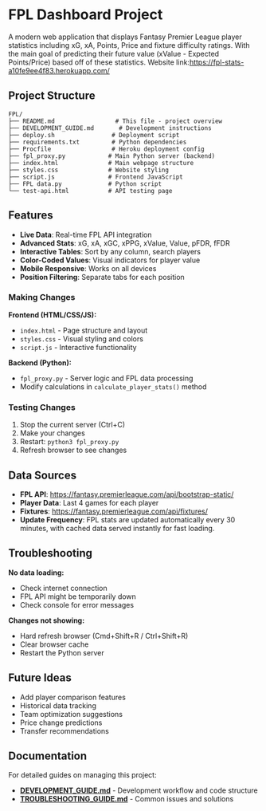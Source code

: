 # FPL Dashboard Project

A modern web application that displays Fantasy Premier League player statistics including xG, xA, Points, Price and fixture difficulty ratings. With the main goal of predicting their future value (xValue - Expected Points/Price) based off of these statistics. Website link:https://fpl-stats-a10fe9ee4f83.herokuapp.com/

##  Project Structure

```
FPL/
├── README.md                 # This file - project overview
├── DEVELOPMENT_GUIDE.md       # Development instructions
├── deploy.sh                # Deployment script
├── requirements.txt         # Python dependencies
├── Procfile                 # Heroku deployment config
├── fpl_proxy.py            # Main Python server (backend)
├── index.html              # Main webpage structure
├── styles.css              # Website styling
├── script.js               # Frontend JavaScript
├── FPL data.py             # Python script
└── test-api.html           # API testing page
```



## Features

- **Live Data**: Real-time FPL API integration
- **Advanced Stats**: xG, xA, xGC, xPPG, xValue, Value, pFDR, fFDR
- **Interactive Tables**: Sort by any column, search players
- **Color-Coded Values**: Visual indicators for player value
- **Mobile Responsive**: Works on all devices
- **Position Filtering**: Separate tabs for each position


### Making Changes

**Frontend (HTML/CSS/JS):**
- `index.html` - Page structure and layout
- `styles.css` - Visual styling and colors
- `script.js` - Interactive functionality

**Backend (Python):**
- `fpl_proxy.py` - Server logic and FPL data processing
- Modify calculations in `calculate_player_stats()` method

### Testing Changes

1. Stop the current server (Ctrl+C)
2. Make your changes
3. Restart: `python3 fpl_proxy.py`
4. Refresh browser to see changes



## Data Sources

- **FPL API**: https://fantasy.premierleague.com/api/bootstrap-static/
- **Player Data**: Last 4 games for each player
- **Fixtures**: https://fantasy.premierleague.com/api/fixtures/
- **Update Frequency**: FPL stats are updated automatically every 30 minutes, with cached data served instantly for fast loading.



##  Troubleshooting

**No data loading:**
- Check internet connection
- FPL API might be temporarily down
- Check console for error messages

**Changes not showing:**
- Hard refresh browser (Cmd+Shift+R / Ctrl+Shift+R)
- Clear browser cache
- Restart the Python server

## Future Ideas
- Add player comparison features
- Historical data tracking
- Team optimization suggestions
- Price change predictions
- Transfer recommendations

## Documentation

For detailed guides on managing this project:
- **[DEVELOPMENT_GUIDE.md](DEVELOPMENT_GUIDE.md)** - Development workflow and code structure
- **[TROUBLESHOOTING_GUIDE.md](TROUBLESHOOTING_GUIDE.md)** - Common issues and solutions
